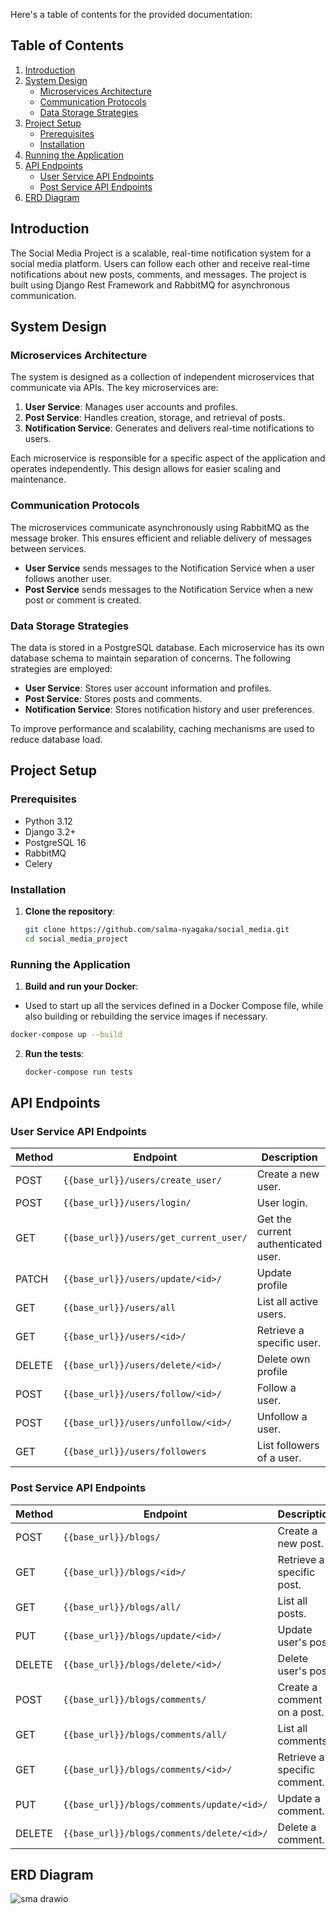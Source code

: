 Here's a table of contents for the provided documentation:

## Table of Contents

1. [Introduction](#introduction)
2. [System Design](#system-design)
   - [Microservices Architecture](#microservices-architecture)
   - [Communication Protocols](#communication-protocols)
   - [Data Storage Strategies](#data-storage-strategies)
3. [Project Setup](#project-setup)
   - [Prerequisites](#prerequisites)
   - [Installation](#installation)
4. [Running the Application](#running-the-application)
5. [API Endpoints](#api-endpoints)
   - [User Service API Endpoints](#user-service-api-endpoints)
   - [Post Service API Endpoints](#post-service-api-endpoints)
6. [ERD Diagram](#erd-diagram)


## Introduction

The Social Media Project is a scalable, real-time notification system for a social media platform. Users can follow each other and receive real-time notifications about new posts, comments, and messages. The project is built using Django Rest Framework and RabbitMQ for asynchronous communication.

## System Design

### Microservices Architecture

The system is designed as a collection of independent microservices that communicate via APIs. The key microservices are:

1. **User Service**: Manages user accounts and profiles.
2. **Post Service**: Handles creation, storage, and retrieval of posts.
3. **Notification Service**: Generates and delivers real-time notifications to users.

Each microservice is responsible for a specific aspect of the application and operates independently. This design allows for easier scaling and maintenance.

### Communication Protocols

The microservices communicate asynchronously using RabbitMQ as the message broker. This ensures efficient and reliable delivery of messages between services.

- **User Service** sends messages to the Notification Service when a user follows another user.
- **Post Service** sends messages to the Notification Service when a new post or comment is created.

### Data Storage Strategies

The data is stored in a PostgreSQL database. Each microservice has its own database schema to maintain separation of concerns. The following strategies are employed:

- **User Service**: Stores user account information and profiles.
- **Post Service**: Stores posts and comments.
- **Notification Service**: Stores notification history and user preferences.

To improve performance and scalability, caching mechanisms are used to reduce database load.

## Project Setup

### Prerequisites

- Python 3.12
- Django 3.2+
- PostgreSQL 16
- RabbitMQ
- Celery

### Installation

1. **Clone the repository**:
   ```bash
   git clone https://github.com/salma-nyagaka/social_media.git
   cd social_media_project
   ```

### Running the Application
1.  **Build and run your Docker**:
   - Used to start up all the services defined in a Docker Compose file, while also building or rebuilding the service images if necessary.
   ```bash
   docker-compose up --build
   ```


2. **Run the tests**:
   ```bash
   docker-compose run tests
   ```

## API Endpoints
### User Service API Endpoints

| Method | Endpoint                          | Description                             |
|--------|-----------------------------------|-----------------------------------------|
| POST   | `{{base_url}}/users/create_user/` | Create a new user.                      |
| POST   | `{{base_url}}/users/login/`       | User login.                             |
| GET    | `{{base_url}}/users/get_current_user/` | Get the current authenticated user.     |
| PATCH  | `{{base_url}}/users/update/<id>/` | Update profile                 |
| GET    | `{{base_url}}/users/all`          | List all active users.                  |
| GET    | `{{base_url}}/users/<id>/`        | Retrieve a specific user.               |
| DELETE | `{{base_url}}/users/delete/<id>/` | Delete own profile               |
| POST   | `{{base_url}}/users/follow/<id>/` | Follow a user.                          |
| POST   | `{{base_url}}/users/unfollow/<id>/` | Unfollow a user.                        |
| GET    | `{{base_url}}/users/followers` | List followers of a user.               |


### Post Service API Endpoints

| Method | Endpoint                          | Description                             |
|--------|-----------------------------------|-----------------------------------------|
| POST   | `{{base_url}}/blogs/`             | Create a new post.                      |
| GET    | `{{base_url}}/blogs/<id>/`        | Retrieve a specific post.               |
| GET    | `{{base_url}}/blogs/all/`         | List all posts.                         |
| PUT    | `{{base_url}}/blogs/update/<id>/` | Update user's post.                 |
| DELETE | `{{base_url}}/blogs/delete/<id>/` | Delete user's post.                 |
| POST   | `{{base_url}}/blogs/comments/`    | Create a comment on a post.             |
| GET    | `{{base_url}}/blogs/comments/all/` | List all comments.                      |
| GET    | `{{base_url}}/blogs/comments/<id>/` | Retrieve a specific comment.            |
| PUT    | `{{base_url}}/blogs/comments/update/<id>/` | Update a  comment.              |
| DELETE | `{{base_url}}/blogs/comments/delete/<id>/` | Delete a comment.              |

## ERD Diagram
![sma drawio](https://github.com/salma-nyagaka/social_media/assets/36000749/8a39bb70-0dd4-4f99-9ad1-005b2d0b7a34)
